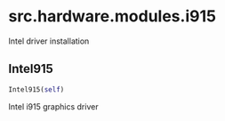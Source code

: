 <h1 id="src.hardware.modules.i915">src.hardware.modules.i915</h1>

Intel driver installation
<h2 id="src.hardware.modules.i915.Intel915">Intel915</h2>

```python
Intel915(self)
```
Intel i915 graphics driver
